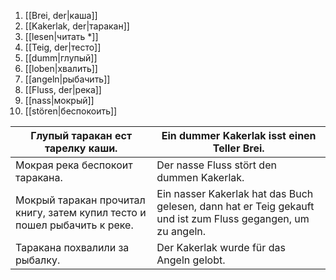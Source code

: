 1. [[Brei, der|каша]]
2. [[Kakerlak, der|таракан]]
3. [[lesen|читать *]]
4. [[Teig, der|тесто]]
5. [[dumm|глупый]]
6. [[loben|хвалить]]
7. [[angeln|рыбачить]]
8. [[Fluss, der|река]]
9. [[nass|мокрый]]
10. [[stören|беспокоить]]

| Глупый таракан ест тарелку каши.                                          | Ein dummer Kakerlak isst einen Teller Brei.                                                                  |
| ------------------------------------------------------------------------- | ------------------------------------------------------------------------------------------------------------ |
| Мокрая река беспокоит таракана.                                           | Der nasse Fluss stört den dummen Kakerlak.                                                                   |
| Мокрый таракан прочитал книгу, затем купил тесто и пошел рыбачить к реке. | Ein nasser Kakerlak hat das Buch gelesen, dann hat er Teig gekauft und ist zum Fluss gegangen, um zu angeln. |
| Таракана похвалили за рыбалку.                                            | Der Kakerlak wurde für das Angeln gelobt.                                                                    |
